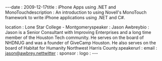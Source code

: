 ---﻿date : 2009-12-17title : iPhone Apps using .NET and MonoTouchdescription : An introduction to using Novell's MonoTouch framework to write iPhone applications using .NET and C#.<br />
location : Lone Star College - Montgomeryspeaker : Jason Awbreybio : Jason is a Senior Consultant with Improving Enterprises and a long time member of the Houston Tech community.  He serves on the board of NHDNUG and was a founder of GiveCamp Houston.  He also serves on the board of Habitat for Humanity Northwest Harris County.speakerurl : email : jason@awbrey.nettwitter : sponsor : logo : ---
